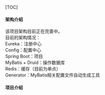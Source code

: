 
[TOC]

#### 架构介绍

该项目架构目前正在完善中。<br/>
目前的架构情况：<br/>
Eureka：注册中心<br/>
Config：配置中心<br/>
Spring Boot：项目<br/>
MyBatis + Druid：操作数据库<br/>
Redis：缓存（目前为单点）<br/>
Generator：MyBatis相关配置文件自动生成工具<br/>

#### 项目介绍
